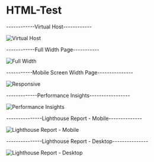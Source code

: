 # HTML-Test

------------Virtual Host------------

![Virtual Host](https://user-images.githubusercontent.com/122075425/213931058-cfd6a84a-7a16-4391-8098-8895dc09f663.png)



------------Full Width Page-----------

![Full Width](https://user-images.githubusercontent.com/122075425/213930898-e69c2b77-e54a-4b87-938e-2f796c5739e5.png)



-----------Mobile Screen Width Page---------------

![Responsive](https://user-images.githubusercontent.com/122075425/213930928-c09d56ca-124d-47be-9dc2-6fe726660f1f.png)



-------------Performance Insights-----------------

![Performance Insights](https://user-images.githubusercontent.com/122075425/213931729-37f8319b-08a2-4639-83ab-6ea17048e732.png)



---------------Lighthouse Report - Mobile--------------

![Lighthouse Report - Mobile](https://user-images.githubusercontent.com/122075425/213932394-d7886c45-207a-4e31-8685-9f2cb39c1b07.png)


---------------Lighthouse Report - Desktop---------------

![Lighthouse Report - Desktop](https://user-images.githubusercontent.com/122075425/213932438-77ffd514-d169-43f9-9bb8-6873b32ffec8.png)

